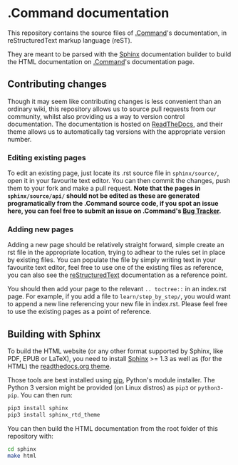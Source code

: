 # .Command documentation

This repository contains the source files of [.Command](http://dotcommand-documentation.readthedocs.io/en/stable/)'s documentation,  in reStructuredText markup language (reST).

They are meant to be parsed with the [Sphinx](http://sphinx-doc.org/) documentation builder to build the HTML documentation on [.Command](http://dotcommand-documentation.readthedocs.io/en/stable/)'s documentation page.

## Contributing changes

Though it may seem like contributing changes is less convenient than an ordinary wiki, this repository allows us to source pull requests from our community, whilst also providing us a way to version control documentation. The documentation is hosted on [ReadTheDocs](https://readthedocs.org/), and their theme allows us to automatically tag versions with the appropriate version number.

### Editing existing pages

To edit an existing page, just locate its .rst source file in `sphinx/source/`, open it in your favourite text editor. You can then commit the changes, push them to your fork and make a pull request. **Note that the pages in `sphinx/source/api/` should not be edited as these are generated programatically from the .Command source code, if you spot an issue here, you can feel free to submit an issue on .Command's [Bug Tracker](https://wellfired.myjetbrains.com/youtrack/issues/DCOM).**

### Adding new pages

Adding a new page should be relatively straight forward, simple create an rst file in the appropriate location, trying to adhear to the rules set in place by existing files. You can populate the file by simply writing text in your favourite text editor, feel free to use one of the existing files as reference, you can also see the [reStructuredText](http://docutils.sourceforge.net/rst.html) documentation as a reference point.

You should then add your page to the relevant `.. toctree::` in an index.rst page. For example, if you add a file to `learn/step_by_step/`, you would want to append a new line referencing your new file in index.rst. Please feel free to use the existing pages as a point of reference.

## Building with Sphinx

To build the HTML website (or any other format supported by Sphinx, like PDF, EPUB or LaTeX), you need to install [Sphinx](http://sphinx-doc.org/) >= 1.3 as well as (for the HTML) the [readthedocs.org theme](https://github.com/snide/sphinx_rtd_theme).

Those tools are best installed using [pip](https://pip.pypa.io), Python's module installer. The Python 3 version might be provided (on Linux distros) as `pip3` or `python3-pip`. You can then run:

```sh
pip3 install sphinx
pip3 install sphinx_rtd_theme
```

You can then build the HTML documentation from the root folder of this repository with:

```sh
cd sphinx
make html
```